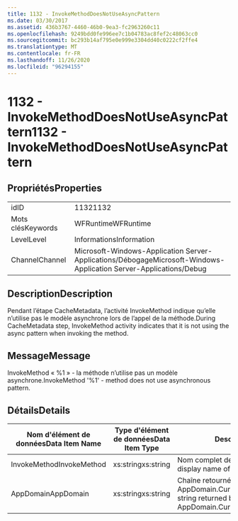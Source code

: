 ```yaml
---
title: 1132 - InvokeMethodDoesNotUseAsyncPattern
ms.date: 03/30/2017
ms.assetid: 436b3767-4460-46b0-9ea3-fc2963260c11
ms.openlocfilehash: 9249bdd0fe996ee7c1b04783ac8fef2c48063cc0
ms.sourcegitcommit: bc293b14af795e0e999e3304dd40c0222cf2ffe4
ms.translationtype: MT
ms.contentlocale: fr-FR
ms.lasthandoff: 11/26/2020
ms.locfileid: "96294155"
---
```

# <a name="1132---invokemethoddoesnotuseasyncpattern"></a><span data-ttu-id="509b7-102">1132 - InvokeMethodDoesNotUseAsyncPattern</span><span class="sxs-lookup"><span data-stu-id="509b7-102">1132 - InvokeMethodDoesNotUseAsyncPattern</span></span>

## <a name="properties"></a><span data-ttu-id="509b7-103">Propriétés</span><span class="sxs-lookup"><span data-stu-id="509b7-103">Properties</span></span>  
  
|||  
|-|-|  
|<span data-ttu-id="509b7-104">id</span><span class="sxs-lookup"><span data-stu-id="509b7-104">ID</span></span>|<span data-ttu-id="509b7-105">1132</span><span class="sxs-lookup"><span data-stu-id="509b7-105">1132</span></span>|  
|<span data-ttu-id="509b7-106">Mots clés</span><span class="sxs-lookup"><span data-stu-id="509b7-106">Keywords</span></span>|<span data-ttu-id="509b7-107">WFRuntime</span><span class="sxs-lookup"><span data-stu-id="509b7-107">WFRuntime</span></span>|  
|<span data-ttu-id="509b7-108">Level</span><span class="sxs-lookup"><span data-stu-id="509b7-108">Level</span></span>|<span data-ttu-id="509b7-109">Informations</span><span class="sxs-lookup"><span data-stu-id="509b7-109">Information</span></span>|  
|<span data-ttu-id="509b7-110">Channel</span><span class="sxs-lookup"><span data-stu-id="509b7-110">Channel</span></span>|<span data-ttu-id="509b7-111">Microsoft-Windows-Application Server-Applications/Débogage</span><span class="sxs-lookup"><span data-stu-id="509b7-111">Microsoft-Windows-Application Server-Applications/Debug</span></span>|  
  
## <a name="description"></a><span data-ttu-id="509b7-112">Description</span><span class="sxs-lookup"><span data-stu-id="509b7-112">Description</span></span>  

 <span data-ttu-id="509b7-113">Pendant l’étape CacheMetadata, l’activité InvokeMethod indique qu’elle n’utilise pas le modèle asynchrone lors de l’appel de la méthode.</span><span class="sxs-lookup"><span data-stu-id="509b7-113">During CacheMetadata step, InvokeMethod activity indicates that it is not using the async pattern when invoking the method.</span></span>  
  
## <a name="message"></a><span data-ttu-id="509b7-114">Message</span><span class="sxs-lookup"><span data-stu-id="509b7-114">Message</span></span>  

 <span data-ttu-id="509b7-115">InvokeMethod « %1 » - la méthode n’utilise pas un modèle asynchrone.</span><span class="sxs-lookup"><span data-stu-id="509b7-115">InvokeMethod '%1' - method does not use asynchronous pattern.</span></span>  
  
## <a name="details"></a><span data-ttu-id="509b7-116">Détails</span><span class="sxs-lookup"><span data-stu-id="509b7-116">Details</span></span>  
  
|<span data-ttu-id="509b7-117">Nom d'élément de données</span><span class="sxs-lookup"><span data-stu-id="509b7-117">Data Item Name</span></span>|<span data-ttu-id="509b7-118">Type d'élément de données</span><span class="sxs-lookup"><span data-stu-id="509b7-118">Data Item Type</span></span>|<span data-ttu-id="509b7-119">Description</span><span class="sxs-lookup"><span data-stu-id="509b7-119">Description</span></span>|  
|--------------------|--------------------|-----------------|  
|<span data-ttu-id="509b7-120">InvokeMethod</span><span class="sxs-lookup"><span data-stu-id="509b7-120">InvokeMethod</span></span>|<span data-ttu-id="509b7-121">xs:string</span><span class="sxs-lookup"><span data-stu-id="509b7-121">xs:string</span></span>|<span data-ttu-id="509b7-122">Nom complet de l'activité InvokeMethod.</span><span class="sxs-lookup"><span data-stu-id="509b7-122">The display name of the InvokeMethod activity.</span></span>|  
|<span data-ttu-id="509b7-123">AppDomain</span><span class="sxs-lookup"><span data-stu-id="509b7-123">AppDomain</span></span>|<span data-ttu-id="509b7-124">xs:string</span><span class="sxs-lookup"><span data-stu-id="509b7-124">xs:string</span></span>|<span data-ttu-id="509b7-125">Chaîne retournée par AppDomain.CurrentDomain.FriendlyName.</span><span class="sxs-lookup"><span data-stu-id="509b7-125">The string returned by AppDomain.CurrentDomain.FriendlyName.</span></span>|
